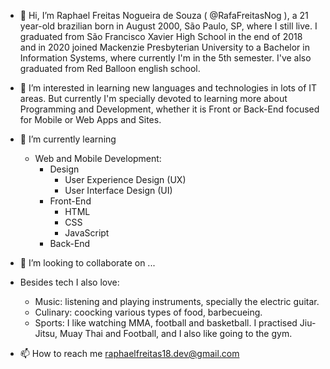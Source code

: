 - 👋 Hi, I’m Raphael Freitas Nogueira de Souza ( @RafaFreitasNog ), a 21 year-old brazilian born in August 2000, São Paulo, SP, where I still live.
I graduated from São Francisco Xavier High School in the end of 2018 and in 2020 joined Mackenzie Presbyterian University to a Bachelor in Information Systems, 
where currently I'm in the 5th semester. I've also graduated from Red Balloon english school.

- 👀 I’m interested in learning new languages and technologies in lots of IT areas. But currently I'm specially devoted to learning more about
Programming and Development, whether it is Front or Back-End focused for Mobile or Web Apps and Sites.

- 🌱 I’m currently learning

    - Web and Mobile Development:
        - Design
            - User Experience Design (UX)
            - User Interface Design (UI)
        - Front-End
            - HTML
            - CSS
            - JavaScript
        - Back-End

- 💞️ I’m looking to collaborate on ...

- Besides tech I also love: <br/>
    - Music: listening and playing instruments, specially the electric guitar. <br/>
    - Culinary: coocking various types of food, barbecueing. <br/>
    - Sports: I like watching MMA, football and basketball. I practised Jiu-Jitsu, Muay Thai and Football, and I also like going to the gym.

- 📫 How to reach me raphaelfreitas18.dev@gmail.com

